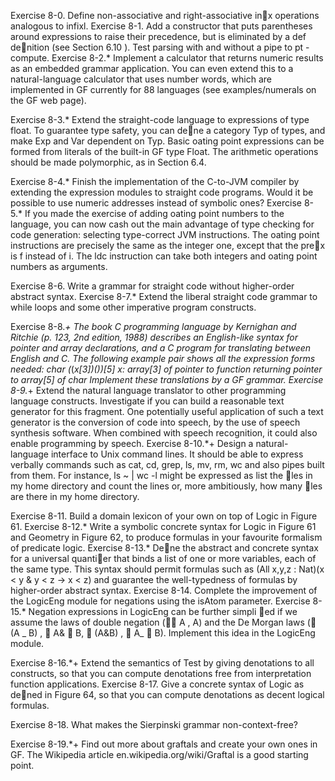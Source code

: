Exercise 8-0. Define non-associative and right-associative inx operations
analogous to infixl.
Exercise 8-1. Add a constructor that puts parentheses around expressions to raise their precedence, but is eliminated by a def denition (see
Section 6.10 ). Test parsing with and without a pipe to pt -compute.
Exercise 8-2.* Implement a calculator that returns numeric results
as an embedded grammar application. You can even extend this to a
natural-language calculator that uses number words, which are implemented
in GF currently for 88 languages (see examples/numerals on
the GF web page).

Exercise 8-3.* Extend the straight-code language to expressions of
type float. To guarantee type safety, you can dene a category Typ of
types, and make Exp and Var dependent on Typ. Basic 
oating point expressions
can be formed from literals of the built-in GF type Float. The
arithmetic operations should be made polymorphic, as in Section 6.4.

Exercise 8-4.* Finish the implementation of the C-to-JVM compiler
by extending the expression modules to straight code programs. Would
it be possible to use numeric addresses instead of symbolic ones?
Exercise 8-5.* If you made the exercise of adding 
oating point numbers
to the language, you can now cash out the main advantage of type checking for code generation: selecting type-correct JVM instructions.
The 
oating point instructions are precisely the same as the integer
one, except that the prex is f instead of i. The ldc instruction can
take both integers and 
oating point numbers as arguments.

Exercise 8-6. Write a grammar for straight code without higher-order
abstract syntax.
Exercise 8-7.* Extend the liberal straight code grammar to while
loops and some other imperative program constructs.

Exercise 8-8.*+ The book C programming language by Kernighan and
Ritchie (p. 123, 2nd edition, 1988) describes an English-like syntax for
pointer and array declarations, and a C program for translating between
English and C. The following example pair shows all the expression
forms needed:
char (*(*x[3])())[5]
x: array[3] of pointer to function returning
pointer to array[5] of char
Implement these translations by a GF grammar.
Exercise 8-9.*+ Extend the natural language translator to other programming
language constructs. Investigate if you can build a reasonable
text generator for this fragment. One potentially useful application of
such a text generator is the conversion of code into speech, by the use
of speech synthesis software. When combined with speech recognition,
it could also enable programming by speech.
Exercise 8-10.*+ Design a natural-language interface to Unix command
lines. It should be able to express verbally commands such as
cat, cd, grep, ls, mv, rm, wc and also pipes built from them. For
instance,
ls ~ | wc -l
might be expressed as list the les in my home directory and count
the lines or, more ambitiously, how many les are there in my home
directory.

Exercise 8-11. Build a domain lexicon of your own on top of Logic in
Figure 61.
Exercise 8-12.* Write a symbolic concrete syntax for Logic in Figure
61 and Geometry in Figure 62, to produce formulas in your favourite
formalism of predicate logic.
Exercise 8-13.* Dene the abstract and concrete syntax for a universal
quantier that binds a list of one or more variables, each of the same
type. This syntax should permit formulas such as
(All x,y,z : Nat)(x < y & y < z -> x < z)
and guarantee the well-typedness of formulas by higher-order abstract
syntax.
Exercise 8-14. Complete the improvement of the LogicEng module for
negations using the isAtom parameter.
Exercise 8-15.* Negation expressions in LogicEng can be further simpli
ed if we assume the laws of double negation ( A , A) and the
De Morgan laws ( (A _ B) ,  A&  B,  (A&B) ,  A_  B).
Implement this idea in the LogicEng module.

Exercise 8-16.*+ Extend the semantics of Test by giving denotations
to all constructs, so that you can compute denotations free from interpretation
function applications.
Exercise 8-17. Give a concrete syntax of Logic as dened in Figure 64,
so that you can compute denotations as decent logical formulas.

Exercise 8-18. What makes the Sierpinski grammar non-context-free?

Exercise 8-19.*+ Find out more about graftals and create your own
ones in GF. The Wikipedia article en.wikipedia.org/wiki/Graftal
is a good starting point.